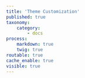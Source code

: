 ```yaml
---
title: 'Theme Customization'
published: true
taxonomy:
    category:
        - docs
process:
    markdown: true
    twig: true
routable: true
cache_enable: true
visible: true
---
```

